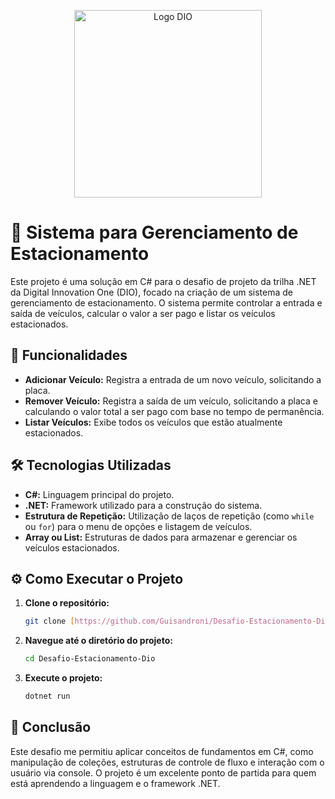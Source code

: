
<p align="center">
  <img src="https://hermes.digitalinnovation.one/assets/diome/logo.png" alt="Logo DIO" width="300"/>
</p>


# 🚗 Sistema para Gerenciamento de Estacionamento

Este projeto é uma solução em C# para o desafio de projeto da trilha .NET da Digital Innovation One (DIO), focado na criação de um sistema de gerenciamento de estacionamento. O sistema permite controlar a entrada e saída de veículos, calcular o valor a ser pago e listar os veículos estacionados.

## 🚀 Funcionalidades

- **Adicionar Veículo:** Registra a entrada de um novo veículo, solicitando a placa.
- **Remover Veículo:** Registra a saída de um veículo, solicitando a placa e calculando o valor total a ser pago com base no tempo de permanência.
- **Listar Veículos:** Exibe todos os veículos que estão atualmente estacionados.

## 🛠️ Tecnologias Utilizadas

- **C#:** Linguagem principal do projeto.
- **.NET:** Framework utilizado para a construção do sistema.
- **Estrutura de Repetição:** Utilização de laços de repetição (como `while` ou `for`) para o menu de opções e listagem de veículos.
- **Array ou List:** Estruturas de dados para armazenar e gerenciar os veículos estacionados.

## ⚙️ Como Executar o Projeto

1.  **Clone o repositório:**
    ```bash
    git clone [https://github.com/Guisandroni/Desafio-Estacionamento-Dio.git](https://github.com/Guisandroni/Desafio-Estacionamento-Dio.git)
    ```
2.  **Navegue até o diretório do projeto:**
    ```bash
    cd Desafio-Estacionamento-Dio
    ```
3.  **Execute o projeto:**
    ```bash
    dotnet run
    ```

## 📝 Conclusão

Este desafio me permitiu aplicar conceitos de fundamentos em C#, como manipulação de coleções, estruturas de controle de fluxo e interação com o usuário via console. O projeto é um excelente ponto de partida para quem está aprendendo a linguagem e o framework .NET.

